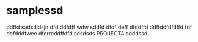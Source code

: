 # samplessd
ddffd
sadsdjdsjn
dfd
ddfdff
wdw
sddfd
dfdf
deff
dfddffd
ddffddfdfdffd
fdf
defdddfwee
dferreddffdfd
sdsdsds
PROJECTA
sdddssd
